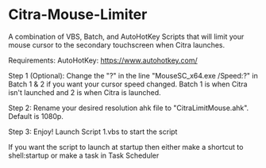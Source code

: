 # Citra-Mouse-Limiter
A combination of VBS, Batch, and AutoHotKey Scripts that will limit your mouse cursor to the secondary touchscreen when Citra launches.

Requirements:
AutoHotKey: https://www.autohotkey.com/

Step 1 (Optional): Change the "?" in the line "MouseSC_x64.exe /Speed:?" in Batch 1 & 2 if you want your cursor speed changed.
Batch 1 is when Citra isn't launched and 2 is when Citra is launched.

Step 2: Rename your desired resolution ahk file to "CitraLimitMouse.ahk". Default is 1080p.

Step 3: Enjoy! Launch Script 1.vbs to start the script

If you want the script to launch at startup then either make a shortcut to shell:startup or make a task in Task Scheduler
